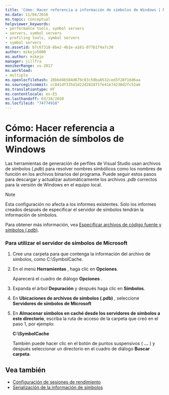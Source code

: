 ```yaml
---
title: 'Cómo: Hacer referencia a información de símbolos de Windows | Microsoft Docs'
ms.date: 11/04/2016
ms.topic: conceptual
helpviewer_keywords:
- performance tools, symbol servers
- servers, symbol servers
- profiling tools, symbol servers
- symbol servers
ms.assetid: b7c67318-6be2-4b1e-a161-077b1f4a7c30
author: mikejo5000
ms.author: mikejo
manager: jillfra
monikerRange: vs-2017
ms.workload:
- multiple
ms.openlocfilehash: 28bbd4b584d679c03c58ba8532ced3f28f16d6aa
ms.sourcegitcommit: cc841df335d1d22d281871fe41e74238d2fc52a6
ms.translationtype: HT
ms.contentlocale: es-ES
ms.lasthandoff: 03/18/2020
ms.locfileid: "74774918"
---
```

# <a name="how-to-reference-windows-symbol-information"></a>Cómo: Hacer referencia a información de símbolos de Windows
Las herramientas de generación de perfiles de Visual Studio usan archivos de símbolos (.*pdb*) para resolver nombres simbólicos como los nombres de función en los archivos binarios del programa. Puede seguir estos pasos para descargar y actualizar automáticamente los archivos .*pdb* correctos para la versión de Windows en el equipo local.

> [!NOTE]
> Esta configuración no afecta a los informes existentes. Solo los informes creados después de especificar el servidor de símbolos tendrán la información de símbolos.

 Para obtener más información, vea [Especificar archivos de código fuente y símbolos (.*pdb*)](../debugger/specify-symbol-dot-pdb-and-source-files-in-the-visual-studio-debugger.md).

### <a name="to-use-the-microsoft-symbol-server"></a>Para utilizar el servidor de símbolos de Microsoft

1. Cree una carpeta para que contenga la información del archivo de símbolos, como C:\SymbolCache.

2. En el menú **Herramientas** , haga clic en **Opciones**.

     Aparecerá el cuadro de diálogo **Opciones** .

3. Expanda el árbol **Depuración** y después haga clic en **Símbolos**.

4. En **Ubicaciones de archivos de símbolos (.pdb)** , seleccione **Servidores de símbolos de Microsoft**

5. En **Almacenar símbolos en caché desde los servidores de símbolos a este directorio**, escriba la ruta de acceso de la carpeta que creó en el paso 1, por ejemplo:

     **C:\SymbolCache**

     También puede hacer clic en el botón de puntos suspensivos ( **...** ) y después seleccionar un directorio en el cuadro de diálogo **Buscar carpeta**.

## <a name="see-also"></a>Vea también
- [Configuración de sesiones de rendimiento](../profiling/configuring-performance-sessions.md)
- [Serialización de la información de símbolos](../profiling/how-to-serialize-symbol-information.md)
